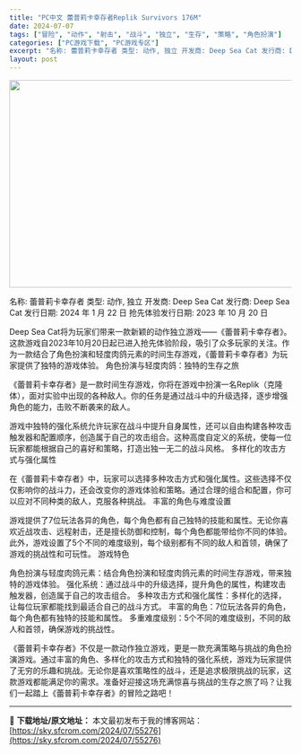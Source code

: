 ```yaml
---
title: "PC中文 蕾普莉卡幸存者Replik Survivors 176M"
date: 2024-07-07
tags: ["冒险", "动作", "射击", "战斗", "独立", "生存", "策略", "角色扮演"]
categories: ["PC游戏下载", "PC游戏专区"]
excerpt: "名称: 蕾普莉卡幸存者 类型: 动作, 独立 开发商: Deep Sea Cat 发行商: Deep Sea Cat 发行日期: 2024 年 1 月 22 日 抢先体验发行日期: 2023 年 10 月 20 日 Deep Sea Cat将为玩家们带来一款新颖的动作独立游戏——《蕾普莉卡幸存者》。&hellip;"
layout: post
---
```


<img class="size-full wp-image-55277 aligncenter" src="https://sky.sfcrom.com/wp-content/uploads/2024/07/2024070700180630.webp" alt="" width="660" height="370" />

名称: 蕾普莉卡幸存者
类型: 动作, 独立
开发商: Deep Sea Cat
发行商: Deep Sea Cat
发行日期: 2024 年 1 月 22 日
抢先体验发行日期: 2023 年 10 月 20 日

Deep Sea Cat将为玩家们带来一款新颖的动作独立游戏——《蕾普莉卡幸存者》。这款游戏自2023年10月20日起已进入抢先体验阶段，吸引了众多玩家的关注。作为一款结合了角色扮演和轻度肉鸽元素的时间生存游戏，《蕾普莉卡幸存者》为玩家提供了独特的游戏体验。
角色扮演与轻度肉鸽：独特的生存之旅

《蕾普莉卡幸存者》是一款时间生存游戏，你将在游戏中扮演一名Replik（克隆体），面对实验中出现的各种敌人。你的任务是通过战斗中的升级选择，逐步增强角色的能力，击败不断袭来的敌人。

游戏中独特的强化系统允许玩家在战斗中提升自身属性，还可以自由构建各种攻击触发器和配置顺序，创造属于自己的攻击组合。这种高度自定义的系统，使每一位玩家都能根据自己的喜好和策略，打造出独一无二的战斗风格。
多样化的攻击方式与强化属性

在《蕾普莉卡幸存者》中，玩家可以选择多种攻击方式和强化属性。这些选择不仅仅影响你的战斗力，还会改变你的游戏体验和策略。通过合理的组合和配置，你可以应对不同种类的敌人，克服各种挑战。
丰富的角色与难度设置

游戏提供了7位玩法各异的角色，每个角色都有自己独特的技能和属性。无论你喜欢近战攻击、远程射击，还是擅长防御和控制，每个角色都能带给你不同的体验。此外，游戏设置了5个不同的难度级别，每个级别都有不同的敌人和首领，确保了游戏的挑战性和可玩性。
游戏特色

角色扮演与轻度肉鸽元素：结合角色扮演和轻度肉鸽元素的时间生存游戏，带来独特的游戏体验。
强化系统：通过战斗中的升级选择，提升角色的属性，构建攻击触发器，创造属于自己的攻击组合。
多种攻击方式和强化属性：多样化的选择，让每位玩家都能找到最适合自己的战斗方式。
丰富的角色：7位玩法各异的角色，每个角色都有独特的技能和属性。
多重难度级别：5个不同的难度级别，不同的敌人和首领，确保游戏的挑战性。

《蕾普莉卡幸存者》不仅是一款动作独立游戏，更是一款充满策略与挑战的角色扮演游戏。通过丰富的角色、多样化的攻击方式和独特的强化系统，游戏为玩家提供了无穷的乐趣和挑战。无论你是喜欢策略性的战斗，还是追求极限挑战的玩家，这款游戏都能满足你的需求。准备好迎接这场充满惊喜与挑战的生存之旅了吗？让我们一起踏上《蕾普莉卡幸存者》的冒险之路吧！

---
📖 **下载地址/原文地址：** 本文最初发布于我的博客网站：[https://sky.sfcrom.com/2024/07/55276](https://sky.sfcrom.com/2024/07/55276)
